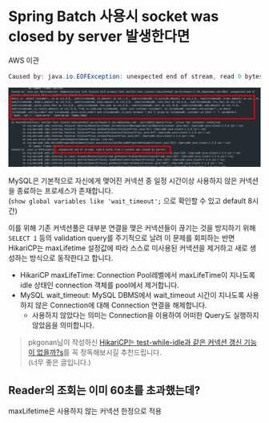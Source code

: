 # Spring Batch 사용시 socket was closed by server 발생한다면

AWS 이관 

```java
Caused by: java.io.EOFException: unexpected end of stream, read 0 bytes from 4 (socket was closed by server)
```

![cause](./images/cause.png)

MySQL은 기본적으로 자신에게 맺어진 커넥션 중 일정 시간이상 사용하지 않은 커넥션을 종료하는 프로세스가 존재합니다.  
(```show global variables like 'wait_timeout';``` 으로 확인할 수 있고 default 8시간)

이를 위해 기존 커넥션풀은 대부분 연결을 맺은 커넥션들이 끊기는 것을 방지하기 위해 ```SELECT 1``` 등의 validation query를 주기적으로 날려 이 문제를 회피하는 반면 HikariCP는 maxLifetime 설정값에 따라 스스로 미사용된 커넥션을 제거하고 새로 생성하는 방식으로 동작한다고 합니다.

* HikariCP maxLifeTime: Connection Pool레벨에서 maxLifeTime이 지나도록 idle 상태인 connection 객체를 pool에서 제거합니다.
* MySQL wait_timeout: MySQL DBMS에서 wait_timeout 시간이 지나도록 사용하지 않은 Connection에 대해 Connection 연결을 해제합니다.
    * 사용하지 않았다는 의미는 Connection을 이용하여 어떠한 Query도 실행하지 않았음을 의미합니다.


> pkgonan님이 작성하신 [HikariCP는 test-while-idle과 같은 커넥션 갱신 기능이 없을까?s](https://pkgonan.github.io/2018/04/HikariCP-test-while-idle)를 꼭 정독해보시길 추천드립니다.  
> (너무 좋은 글입니다.)  



## Reader의 조회는 이미 60초를 초과했는데?

maxLifetime은 사용하지 않는 커넥션 한정으로 적용